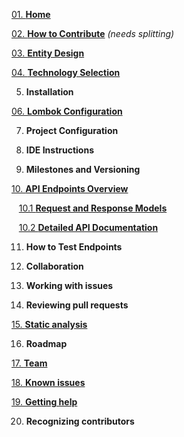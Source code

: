[01. **Home**](https://github.com/scaleracademy/twitter-backend/wiki)

[02. **How to Contribute**](https://github.com/scaleracademy/twitter-backend/wiki/How-to-Contribute) _(needs splitting)_

[03. **Entity Design**](https://github.com/scaleracademy/twitter-backend/wiki/Entity-Design)

[04. **Technology Selection**](https://github.com/scaleracademy/twitter-backend-java/wiki/Technology-selections)

05. **Installation**

[06. **Lombok Configuration**](https://github.com/scaleracademy/twitter-backend-java/wiki/Lombok-Configuration)

07. **Project Configuration**

08. **IDE Instructions**

09. **Milestones and Versioning**

[10. **API Endpoints Overview**](https://github.com/scaleracademy/twitter-backend/wiki/API-Endpoints)

&nbsp;&nbsp; [10.1 **Request and Response Models**](https://github.com/scaleracademy/twitter-backend-java/wiki/Request-and-Response-Models)

&nbsp;&nbsp; [10.2 **Detailed API Documentation**](https://github.com/scaleracademy/twitter-backend-java/wiki/Detailed-API-Documentation)

11. **How to Test Endpoints**

12. **Collaboration**

13. **Working with issues**

14. **Reviewing pull requests**

[15. **Static analysis**](https://github.com/scaleracademy/twitter-backend-java/wiki/Static-Analysis)

16. **Roadmap**

[17. **Team**](https://github.com/scaleracademy/twitter-backend-java/wiki/Team)

[18. **Known issues**](https://github.com/scaleracademy/twitter-backend-java/wiki/Known-issues)

[19. **Getting help**](https://github.com/scaleracademy/twitter-backend-java/wiki/Getting-Help)

20. **Recognizing contributors**

